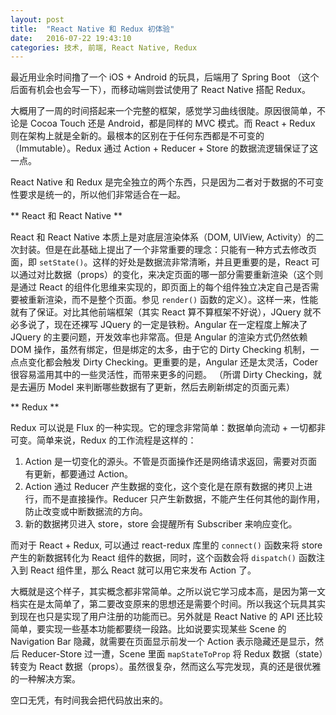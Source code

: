 ```yaml
---
layout: post
title:  "React Native 和 Redux 初体验"
date:   2016-07-22 19:43:10
categories: 技术, 前端, React Native, Redux
---
```


最近用业余时间撸了一个 iOS + Android 的玩具，后端用了 Spring Boot （这个后面有机会也会写一下），而移动端则尝试使用了 React Native 搭配 Redux。

大概用了一周的时间搭起来一个完整的框架，感觉学习曲线很陡。原因很简单，不论是 Cocoa Touch 还是 Android，都是同样的 MVC 模式。而 React + Redux 则在架构上就是全新的。最根本的区别在于任何东西都是不可变的（Immutable）。Redux 通过 Action + Reducer + Store 的数据流逻辑保证了这一点。

React Native 和 Redux 是完全独立的两个东西，只是因为二者对于数据的不可变性要求是统一的，所以他们非常适合在一起。

** React 和 React Native **

React 和 React Native 本质上是对底层渲染体系（DOM, UIView, Activity）的二次封装。但是在此基础上提出了一个非常重要的理念：只能有一种方式去修改页面，即 `setState()`。这样的好处是数据流非常清晰，并且更重要的是，React 可以通过对比数据（props）的变化，来决定页面的哪一部分需要重新渲染（这个则是通过 React 的组件化思维来实现的，即页面上的每个组件独立决定自己是否需要被重新渲染，而不是整个页面。参见 `render()` 函数的定义）。这样一来，性能就有了保证。对比其他前端框架（其实 React 算不算框架不好说），JQuery 就不必多说了，现在还裸写 JQuery 的一定是铁粉。Angular 在一定程度上解决了 JQuery 的主要问题，开发效率也非常高。但是 Angular 的渲染方式仍然依赖 DOM 操作，虽然有绑定，但是绑定的太多，由于它的 Dirty Checking 机制，一点点变化都会触发 Dirty Checking。更重要的是，Angular 还是太灵活，Coder 很容易滥用其中的一些灵活性，而带来更多的问题。
（所谓 Dirty Checking，就是去遍历 Model 来判断哪些数据有了更新，然后去刷新绑定的页面元素）

** Redux **

Redux 可以说是 Flux 的一种实现。它的理念非常简单：数据单向流动 + 一切都非可变。简单来说，Redux 的工作流程是这样的：

1. Action 是一切变化的源头。不管是页面操作还是网络请求返回，需要对页面有更新，都要通过 Action。
2. Action 通过 Reducer 产生数据的变化，这个变化是在原有数据的拷贝上进行，而不是直接操作。Reducer 只产生新数据，不能产生任何其他的副作用，防止改变或中断数据流的方向。
3. 新的数据拷贝进入 store，store 会提醒所有 Subscriber 来响应变化。

而对于 React + Redux, 可以通过 react-redux 库里的 `connect()` 函数来将 store 产生的新数据转化为 React 组件的数据，同时，这个函数会将 `dispatch()` 函数注入到 React 组件里，那么 React 就可以用它来发布 Action 了。

大概就是这个样子，其实概念都非常简单。之所以说它学习成本高，是因为第一文档实在是太简单了，第二要改变原来的思想还是需要个时间。所以我这个玩具其实到现在也只是实现了用户注册的功能而已。另外就是 React Native 的 API 还比较简单，要实现一些基本功能都要绕一段路。比如说要实现某些 Scene 的 Navigation Bar 隐藏，就需要在页面显示前发一个 Action 表示隐藏还是显示，然后 Reducer-Store 过一遭，Scene 里面 `mapStateToProp` 将 Redux 数据（state）转变为 React 数据（props）。虽然很复杂，然而这么写完发现，真的还是很优雅的一种解决方案。

空口无凭，有时间我会把代码放出来的。
